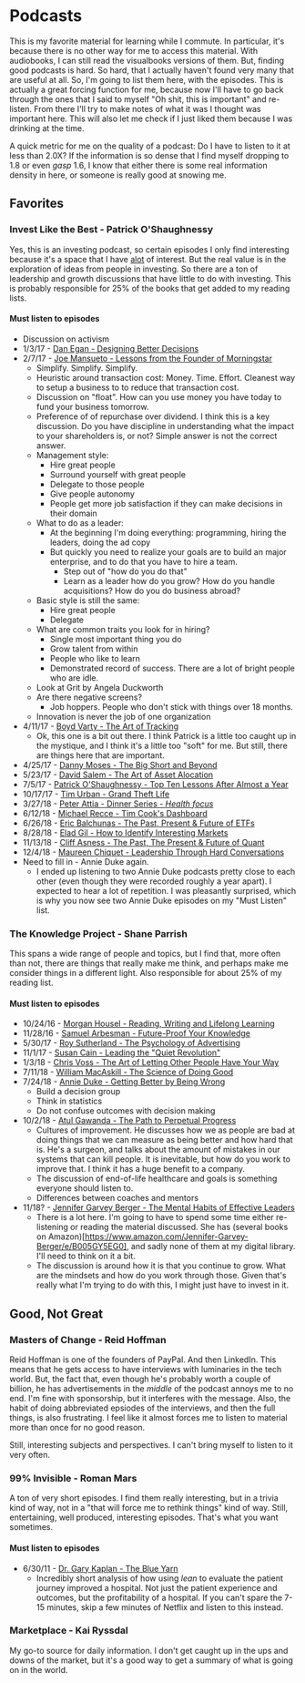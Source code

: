 # Podcasts

This is my favorite material for learning while I commute.  In particular, it's because there is no other way for me to access this material.  With audiobooks, I can still read the visualbooks versions of them.  But, finding good podcasts is hard.  So hard, that I actually haven't found very many that are useful at all.  So, I'm going to list them here, with the episodes.  This is actually a great forcing function for me, because now I'll have to go back through the ones that I said to myself "Oh shit, this is important" and re-listen.  From there I'll try to make notes of what it was I thought was important here.  This will also let me check if I just liked them because I was drinking at the time.

A quick metric for me on the quality of a podcast:  Do I have to listen to it at less than 2.0X?  If the information is so dense that I find myself dropping to 1.8 or even *gasp* 1.6, I know that either there is some real information density in here, or someone is really good at snowing me.

## Favorites

### Invest Like the Best - Patrick O'Shaughnessy

   Yes, this is an investing podcast, so certain episodes I only find interesting because it's a space that I have [alot](https://hyperboleandahalf.blogspot.com/2010/04/alot-is-better-than-you-at-everything.html) of interest.  But the real value is in the exploration of ideas from people in investing.  So there are a ton of leadership and growth discussions that have little to do with investing.  This is probably responsible for 25% of the books that get added to my reading lists.

#### Must listen to episodes

  * Discussion on activism
* <a name="egan">1/3/17</a> - [Dan Egan - Designing Better Decisions](http://investorfieldguide.com/egan/)
* <a name="joe">2/7/17</a> - [Joe Mansueto - Lessons from the Founder of Morningstar](http://investorfieldguide.com/joe/)
  * Simplify.  Simplify.  Simplify.
  * Heuristic around transaction cost:  Money.  Time.  Effort.  Cleanest way to setup a business to to reduce that transaction cost.
  * Discussion on "float".  How can you use money you have today to fund your business tomorrow.
  * Preference of of repurchase over dividend.  I think this is a key discussion.  Do you have discipline in understanding what the impact to your shareholders is, or not?  Simple answer is not the correct answer. 
  * Management style:
    * Hire great people
    * Surround yourself with great people
    * Delegate to those people
    * Give people autonomy 
    * People get more job satisfaction if they can make decisions in their domain
  * What to do as a leader:
    * At the beginning I'm doing everything:  programming, hiring the leaders, doing the ad copy
    * But quickly you need to realize your goals are to build an major enterprise, and to do that you have to hire a team.
      * Step out of "how do you do that"
      * Learn as a leader how do you grow?  How do you handle acquisitions?  How do you do business abroad?
  * Basic style is still the same:
      * Hire great people
      * Delegate
  * What are common traits you look for in hiring?
    * Single most important thing you do
    * Grow talent from within
    * People who like to learn
    * Demonstrated record of success.  There are a lot of bright people who are idle.
  * Look at Grit by Angela Duckworth
  * Are there negative screens?
    * Job hoppers.  People who don't stick with things over 18 months.
  * Innovation is never the job of one organization
* <a name="boyd">4/11/17</a> - [Boyd Varty - The Art of Tracking](http://investorfieldguide.com/boyd/)
  * Ok, this one is a bit out there.  I think Patrick is a little too caught up in the mystique, and I think it's a little too "soft" for me.  But still, there are things here that are important.
* <a name="danny">4/25/17</a> - [Danny Moses - The Big Short and Beyond](http://investorfieldguide.com/danny/)
* <a name="salem">5/23/17</a> - [David Salem - The Art of Asset Alocation](http://investorfieldguide.com/salem/)
* <a name="aay">7/5/17</a> - [Patrick O'Shaughnessy - Top Ten Lessons After Almost a Year](http://investorfieldguide.com/lessons-learned-after-almost-a-year/)
* <a name="urban">10/17/17</a> - [Tim Urban - Grand Theft Life](http://investorfieldguide.com/urban/)
* <a name="attialive">3/27/18</a> - [Peter Attia - Dinner Series - *Health focus*](http://investorfieldguide.com/attialive/)
* <a name="reece">6/12/18</a> - [Michael Recce - Tim Cook's Dashboard](http://investorfieldguide.com/reece/)
* <a name="balchunas">6/26/18</a> - [Eric Balchunas - The Past, Present & Future of ETFs](http://investorfieldguide.com/balchunas/)
* <a name="elad">8/28/18</a> - [Elad Gil - How to Identify Interesting Markets](http://investorfieldguide.com/elad/)
* <a name="asness">11/13/18</a> - [Cliff Asness - The Past, The Present & Future of Quant](http://investorfieldguide.com/asness/)
* <a name="maureen">12/4/18</a> - [Maureen Chiquet - Leadership Through Hard Conversations](http://investorfieldguide.com/maureen/)
* <a name="annieduke1">Need to fill in - Annie Duke again.  </a>
  * I ended up listening to two Annie Duke podcasts pretty close to each other (even though they were recorded roughly a year apart).  I expected to hear a lot of repetition.  I was pleasantly surprised, which is why you now see two Annie Duke episodes on my "Must Listen" list.

### The Knowledge Project - Shane Parrish

   This spans a wide range of people and topics, but I find that, more often than not, there are things that really make me think, and perhaps make me consider things in a different light. Also responsible for about 25% of my reading list.

#### Must listen to episodes

* <a name="morgan-housel">10/24/16</a> - [Morgan Housel - Reading, Writing and Lifelong Learning](https://fs.blog/morgan-housel/)
* <a name="samuel-arbesman">11/28/16</a> - [Samuel Arbesman - Future-Proof Your Knowledge](https://fs.blog/samuel-arbesman/)
* <a name="rory-sutherland">5/30/17</a> - [Roy Sutherland - The Psychology of Advertising](https://fs.blog/rory-sutherland/)
* <a name="susan-cain">11/1/17</a> - [Susan Cain - Leading the "Quiet Revolution"](https://fs.blog/susan-cain/)
* <a name="chris-voss">1/3/18</a> - [Chris Voss - The Art of Letting Other People Have Your Way](https://fs.blog/2018/01/chris-voss/)
* <a name="william-macaskill">7/11/18</a> - [William MacAskill - The Science of Doing Good](https://fs.blog/william-macaskill/)
* <a name="annieduke2">7/24/18</a> - [Annie Duke - Getting Better by Being Wrong](https://fs.blog/annie-duke/)
  * Build a decision group
  * Think in statistics
  * Do not confuse outcomes with decision making
* <a name="atul-gawande">10/2/18</a> - [Atul Gawanda - The Path to Perpetual Progress](https://fs.blog/atul-gawande/)
  * Cultures of improvement.  He discusses how we as people are bad at doing things that we can measure as being better and how hard that is.  He's a surgeon, and talks about the amount of mistakes in our systems that can kill people.  It is inevitable, but how do you work to improve that.  I think it has a huge benefit to a company.
  * The discussion of end-of-life healthcare and goals is something everyone should listen to.
  * Differences between coaches and mentors
* <a name="jennifer-garvey-berger">11/18?</a> - [Jennifer Garvey Berger - The Mental Habits of Effective Leaders](https://fs.blog/jennifer-garvey-berger/) 
  * There is a lot here.  I'm going to have to spend some time either re-listening or reading the material discussed.  She has (several books on Amazon)[https://www.amazon.com/Jennifer-Garvey-Berger/e/B005GY5EG0], and sadly none of them at my digital library.  I'll need to think on it a bit.
  * The discussion is around how it is that you continue to grow.  What are the mindsets and how do you work through those.  Given that's really what I'm trying to do with this, I might just have to invest in it.

## Good, Not Great

### Masters of Change - Reid Hoffman

Reid Hoffman is one of the founders of PayPal.  And then LinkedIn.  This means that he gets access to have interviews with luminaries in the tech world.  But, the fact that, even though he's probably worth a couple of billion, he has advertisements in the *middle* of the podcast annoys me to no end.  I'm fine with sponsorship, but it interferes with the message.  Also, the habit of doing abbreviated epsiodes of the interviews, and then the full things, is also frustrating.  I feel like it almost forces me to listen to material more than once for no good reason.

Still, interesting subjects and perspectives.  I can't bring myself to listen to it very often.

### 99% Invisible - Roman Mars

A ton of very short episodes.  I find them really interesting, but in a trivia kind of way, not in a "that will force me to rethink things" kind of way.  Still, entertaining, well produced, interesting episodes.  That's what you want sometimes.

#### Must listen to episodes

* <a name="blue-yarn">6/30/11</a> - [Dr. Gary Kaplan - The Blue Yarn](https://99percentinvisible.org/episode/episode-30-the-blue-yarn-download-embed-share/)
  * Incredibly short analysis of how using *lean* to evaluate the patient journey improved a hospital.  Not just the patient experience and outcomes, but the profitability of a hospital.  If you can't spare the 7-15 minutes, skip a few minutes of Netflix and listen to this instead.

### Marketplace - Kai Ryssdal

My go-to source for daily information.  I don't get caught up in the ups and downs of the market, but it's a good way to get a summary of what is going on in the world.  
